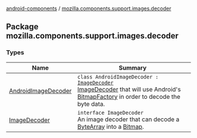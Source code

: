 [android-components](../index.md) / [mozilla.components.support.images.decoder](./index.md)

## Package mozilla.components.support.images.decoder

### Types

| Name | Summary |
|---|---|
| [AndroidImageDecoder](-android-image-decoder/index.md) | `class AndroidImageDecoder : `[`ImageDecoder`](-image-decoder/index.md)<br>[ImageDecoder](-image-decoder/index.md) that will use Android's [BitmapFactory](#) in order to decode the byte data. |
| [ImageDecoder](-image-decoder/index.md) | `interface ImageDecoder`<br>An image decoder that can decode a [ByteArray](https://kotlinlang.org/api/latest/jvm/stdlib/kotlin/-byte-array/index.html) into a [Bitmap](#). |
